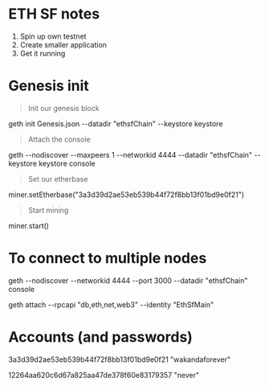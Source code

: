 # ETH SF notes

1) Spin up own testnet
2) Create smaller application
3) Get it running

# Genesis init

> Init our genesis block

geth init Genesis.json --datadir "ethsfChain" --keystore keystore

> Attach the console

geth --nodiscover --maxpeers 1 --networkid 4444 --datadir "ethsfChain" --keystore keystore console 

> Set our etherbase

miner.setEtherbase("3a3d39d2ae53eb539b44f72f8bb13f01bd9e0f21")

> Start mining

miner.start()

# To connect to multiple nodes

geth --nodiscover --networkid 4444 --port 3000 --datadir "ethsfChain" console 

geth attach --rpcapi "db,eth,net,web3"  --identity "EthSfMain"

# Accounts (and passwords)

3a3d39d2ae53eb539b44f72f8bb13f01bd9e0f21
"wakandaforever"

12264aa620c6d67a825aa47de378f60e83179357
"never"






